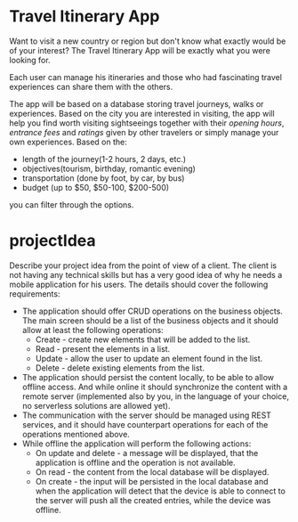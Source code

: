 # Travel Itinerary App

Want to visit a new country or region but don't know what exactly would be of your interest?
The Travel Itinerary App will be exactly what you were looking for.
 
Each user can manage his itineraries and those who had fascinating travel 
experiences can share them with the others.

The app will be based on a database storing travel journeys, walks or experiences. 
Based on the city you are interested in visiting, the app will help you find worth 
visiting sightseeings together with their *opening hours*, *entrance fees* and *ratings* 
given by other travelers or simply manage your own experiences. Based on the:
- length of the journey(1-2 hours, 2 days, etc.)
- objectives(tourism, birthday, romantic evening)
- transportation (done by foot, by car, by bus) 
- budget (up to $50, $50-100, $200-500) 

you can filter through the options. 

# projectIdea
Describe your project idea from the point of view of a client.
The client is not having any technical skills but has a very good idea of why he needs a mobile application for his users.
The details should cover the following requirements:
- The application should offer CRUD operations on the business objects. The main screen should be a list of the business objects and it should allow at least the following operations:
   - Create - create new elements that will be added to the list.
   - Read - present the elements in a list.
   - Update - allow the user to update an element found in the list.
   - Delete - delete existing elements from the list.
- The application should persist the content locally, to be able to allow offline access. And while online it should synchronize the content with a remote server (implemented also by you, in the language of your choice, no serverless solutions are allowed yet).
- The communication with the server should be managed using REST services, and it should have counterpart operations for each of the operations mentioned above.
- While offline the application will perform the following actions:
   - On update and delete - a message will be displayed, that the application is offline and the operation is not available.
   - On read - the content from the local database will be displayed.
   - On create - the input will be persisted in the local database and when the application will detect that the device is able to connect to the server will push all the created entries, while the device was offline.
